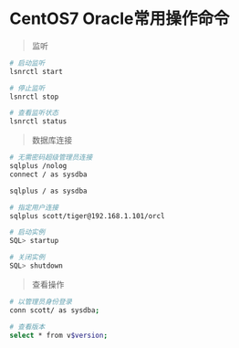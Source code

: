 # CentOS7 Oracle常用操作命令

> 监听

```bash
# 启动监听
lsnrctl start

# 停止监听
lsnrctl stop

# 查看监听状态
lsnrctl status
```

> 数据库连接

```bash
# 无需密码超级管理员连接
sqlplus /nolog
connect / as sysdba

sqlplus / as sysdba

# 指定用户连接
sqlplus scott/tiger@192.168.1.101/orcl

# 启动实例
SQL> startup

# 关闭实例
SQL> shutdown
```

> 查看操作

```bash
# 以管理员身份登录
conn scott/ as sysdba;

# 查看版本
select * from v$version;
```

